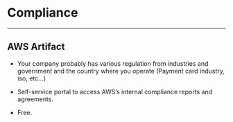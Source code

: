 # Compliance

---

## AWS Artifact

- Your company probably has various regulation from industries and government and the country where you operate (Payment card industry, iso, etc...)

- Self-service portal to access AWS’s internal compliance reports and agreements.

- Free.
